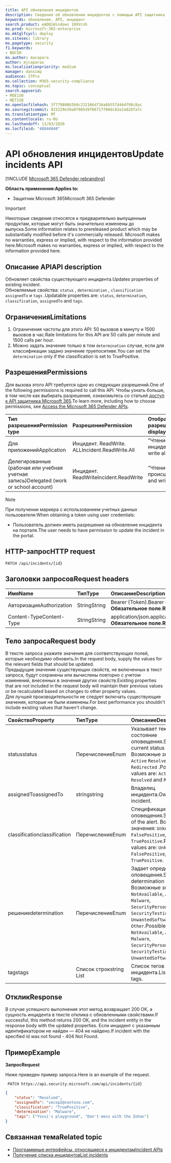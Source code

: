```yaml
---
title: API обновления инцидентов
description: Сведения об обновлении инцидентов с помощью API защитника Microsoft 365
keywords: обновление, API, инцидент
search.product: eADQiWindows 10XVcnh
ms.prod: microsoft-365-enterprise
ms.mktglfcycl: deploy
ms.sitesec: library
ms.pagetype: security
f1.keywords:
- NOCSH
ms.author: macapara
author: mjcaparas
ms.localizationpriority: medium
manager: dansimp
audience: ITPro
ms.collection: M365-security-compliance
ms.topic: conceptual
search.appverid:
- MOE150
- MET150
ms.openlocfilehash: 3f77980863b0c232166d736a6b557444df98c8ac
ms.sourcegitcommit: 815229e39a0f905d9f06717f00dc82e2a028fa7c
ms.translationtype: MT
ms.contentlocale: ru-RU
ms.lasthandoff: 11/03/2020
ms.locfileid: "48844840"
---
```

# <a name="update-incidents-api"></a><span data-ttu-id="a0762-104">API обновления инцидентов</span><span class="sxs-lookup"><span data-stu-id="a0762-104">Update incidents API</span></span>

[!INCLUDE [Microsoft 365 Defender rebranding](../includes/microsoft-defender.md)]


<span data-ttu-id="a0762-105">**Область применения:**</span><span class="sxs-lookup"><span data-stu-id="a0762-105">**Applies to:**</span></span>
- <span data-ttu-id="a0762-106">Защитник Microsoft 365</span><span class="sxs-lookup"><span data-stu-id="a0762-106">Microsoft 365 Defender</span></span>

>[!IMPORTANT] 
><span data-ttu-id="a0762-107">Некоторые сведения относятся к предварительно выпущенным продуктам, которые могут быть значительно изменены до выпуска.</span><span class="sxs-lookup"><span data-stu-id="a0762-107">Some information relates to prereleased product which may be substantially modified before it's commercially released.</span></span> <span data-ttu-id="a0762-108">Microsoft makes no warranties, express or implied, with respect to the information provided here.</span><span class="sxs-lookup"><span data-stu-id="a0762-108">Microsoft makes no warranties, express or implied, with respect to the information provided here.</span></span>


## <a name="api-description"></a><span data-ttu-id="a0762-109">Описание API</span><span class="sxs-lookup"><span data-stu-id="a0762-109">API description</span></span>
<span data-ttu-id="a0762-110">Обновляет свойства существующего инцидента.</span><span class="sxs-lookup"><span data-stu-id="a0762-110">Updates properties of existing incident.</span></span>
<br><span data-ttu-id="a0762-111">Обновляемые свойства: ```status``` , ```determination``` , ```classification``` ```assignedTo``` и ```tags``` .</span><span class="sxs-lookup"><span data-stu-id="a0762-111">Updatable properties are: ```status```, ```determination```, ```classification```, ```assignedTo``` and ```tags```.</span></span>


## <a name="limitations"></a><span data-ttu-id="a0762-112">Ограничения</span><span class="sxs-lookup"><span data-stu-id="a0762-112">Limitations</span></span>
1. <span data-ttu-id="a0762-113">Ограничения частоты для этого API: 50 вызовов в минуту и 1500 вызовов в час.</span><span class="sxs-lookup"><span data-stu-id="a0762-113">Rate limitations for this API are 50 calls per minute and 1500 calls per hour.</span></span>
2. <span data-ttu-id="a0762-114">Можно задать значение только в том ```determination``` случае, если для классификации задано значение труепоситиве.</span><span class="sxs-lookup"><span data-stu-id="a0762-114">You can set the ```determination``` only if the classification is set to TruePositive.</span></span>


## <a name="permissions"></a><span data-ttu-id="a0762-115">Разрешения</span><span class="sxs-lookup"><span data-stu-id="a0762-115">Permissions</span></span>
<span data-ttu-id="a0762-116">Для вызова этого API требуется одно из следующих разрешений.</span><span class="sxs-lookup"><span data-stu-id="a0762-116">One of the following permissions is required to call this API.</span></span> <span data-ttu-id="a0762-117">Чтобы узнать больше, в том числе как выбирать разрешения, ознакомьтесь со статьей [доступ к API защитника Microsoft 365](api-access.md).</span><span class="sxs-lookup"><span data-stu-id="a0762-117">To learn more, including how to choose permissions, see [Access the Microsoft 365 Defender APIs](api-access.md).</span></span>

<span data-ttu-id="a0762-118">Тип разрешения</span><span class="sxs-lookup"><span data-stu-id="a0762-118">Permission type</span></span> |   <span data-ttu-id="a0762-119">Разрешение</span><span class="sxs-lookup"><span data-stu-id="a0762-119">Permission</span></span>  |   <span data-ttu-id="a0762-120">Отображаемое имя разрешения</span><span class="sxs-lookup"><span data-stu-id="a0762-120">Permission display name</span></span>
:---|:---|:---
<span data-ttu-id="a0762-121">Для приложений</span><span class="sxs-lookup"><span data-stu-id="a0762-121">Application</span></span> |   <span data-ttu-id="a0762-122">Инцидент. ReadWrite. ALL</span><span class="sxs-lookup"><span data-stu-id="a0762-122">Incident.ReadWrite.All</span></span> |    <span data-ttu-id="a0762-123">"Чтение и запись всех инцидентов"</span><span class="sxs-lookup"><span data-stu-id="a0762-123">'Read and write all incidents'</span></span>
<span data-ttu-id="a0762-124">Делегированные (рабочая или учебная учетная запись)</span><span class="sxs-lookup"><span data-stu-id="a0762-124">Delegated (work or school account)</span></span> | <span data-ttu-id="a0762-125">Инцидент. ReadWrite</span><span class="sxs-lookup"><span data-stu-id="a0762-125">Incident.ReadWrite</span></span> | <span data-ttu-id="a0762-126">"Чтение и запись происшествий"</span><span class="sxs-lookup"><span data-stu-id="a0762-126">'Read and write incidents'</span></span>

>[!NOTE]
> <span data-ttu-id="a0762-127">При получении маркера с использованием учетных данных пользователя:</span><span class="sxs-lookup"><span data-stu-id="a0762-127">When obtaining a token using user credentials:</span></span>
>- <span data-ttu-id="a0762-128">Пользователь должен иметь разрешение на обновление инцидента на портале.</span><span class="sxs-lookup"><span data-stu-id="a0762-128">The user needs to have permission to update the incident in the portal.</span></span>


## <a name="http-request"></a><span data-ttu-id="a0762-129">HTTP-запрос</span><span class="sxs-lookup"><span data-stu-id="a0762-129">HTTP request</span></span>

```
PATCH /api/incidents/{id}
```

## <a name="request-headers"></a><span data-ttu-id="a0762-130">Заголовки запросов</span><span class="sxs-lookup"><span data-stu-id="a0762-130">Request headers</span></span>

<span data-ttu-id="a0762-131">Имя</span><span class="sxs-lookup"><span data-stu-id="a0762-131">Name</span></span> | <span data-ttu-id="a0762-132">Тип</span><span class="sxs-lookup"><span data-stu-id="a0762-132">Type</span></span> | <span data-ttu-id="a0762-133">Описание</span><span class="sxs-lookup"><span data-stu-id="a0762-133">Description</span></span>
:---|:---|:---
<span data-ttu-id="a0762-134">Авторизация</span><span class="sxs-lookup"><span data-stu-id="a0762-134">Authorization</span></span> | <span data-ttu-id="a0762-135">String</span><span class="sxs-lookup"><span data-stu-id="a0762-135">String</span></span> | <span data-ttu-id="a0762-136">Bearer {Token}.</span><span class="sxs-lookup"><span data-stu-id="a0762-136">Bearer {token}.</span></span> <span data-ttu-id="a0762-137">**Обязательное поле**.</span><span class="sxs-lookup"><span data-stu-id="a0762-137">**Required**.</span></span>
<span data-ttu-id="a0762-138">Content-Type</span><span class="sxs-lookup"><span data-stu-id="a0762-138">Content-Type</span></span> | <span data-ttu-id="a0762-139">String</span><span class="sxs-lookup"><span data-stu-id="a0762-139">String</span></span> | <span data-ttu-id="a0762-140">application/json.</span><span class="sxs-lookup"><span data-stu-id="a0762-140">application/json.</span></span> <span data-ttu-id="a0762-141">**Обязательное поле**.</span><span class="sxs-lookup"><span data-stu-id="a0762-141">**Required**.</span></span>


## <a name="request-body"></a><span data-ttu-id="a0762-142">Тело запроса</span><span class="sxs-lookup"><span data-stu-id="a0762-142">Request body</span></span>
<span data-ttu-id="a0762-143">В тексте запроса укажите значения для соответствующих полей, которые необходимо обновить.</span><span class="sxs-lookup"><span data-stu-id="a0762-143">In the request body, supply the values for the relevant fields that should be updated.</span></span>
<br><span data-ttu-id="a0762-144">Предыдущие значения существующих свойств, не включенных в текст запроса, будут сохранены или вычислены повторно с учетом изменений, внесенных в значения других свойств.</span><span class="sxs-lookup"><span data-stu-id="a0762-144">Existing properties that are not included in the request body will maintain their previous values or be recalculated based on changes to other property values.</span></span> 
<br><span data-ttu-id="a0762-145">Для лучшей производительности не следует включать существующие значения, которые не были изменены.</span><span class="sxs-lookup"><span data-stu-id="a0762-145">For best performance you shouldn't include existing values that haven't change.</span></span>

<span data-ttu-id="a0762-146">Свойство</span><span class="sxs-lookup"><span data-stu-id="a0762-146">Property</span></span> | <span data-ttu-id="a0762-147">Тип</span><span class="sxs-lookup"><span data-stu-id="a0762-147">Type</span></span> | <span data-ttu-id="a0762-148">Описание</span><span class="sxs-lookup"><span data-stu-id="a0762-148">Description</span></span>
:---|:---|:---
<span data-ttu-id="a0762-149">status</span><span class="sxs-lookup"><span data-stu-id="a0762-149">status</span></span> | <span data-ttu-id="a0762-150">Перечисление</span><span class="sxs-lookup"><span data-stu-id="a0762-150">Enum</span></span> | <span data-ttu-id="a0762-151">Указывает текущее состояние оповещения.</span><span class="sxs-lookup"><span data-stu-id="a0762-151">Specifies the current status of the alert.</span></span> <span data-ttu-id="a0762-152">Возможные значения: ```Active``` ```Resolved``` и ```Redirected``` .</span><span class="sxs-lookup"><span data-stu-id="a0762-152">Possible values are: ```Active```, ```Resolved``` and ```Redirected```.</span></span>
<span data-ttu-id="a0762-153">assignedTo</span><span class="sxs-lookup"><span data-stu-id="a0762-153">assignedTo</span></span> | <span data-ttu-id="a0762-154">string</span><span class="sxs-lookup"><span data-stu-id="a0762-154">string</span></span> | <span data-ttu-id="a0762-155">Владелец инцидента.</span><span class="sxs-lookup"><span data-stu-id="a0762-155">Owner of the incident.</span></span>
<span data-ttu-id="a0762-156">classification</span><span class="sxs-lookup"><span data-stu-id="a0762-156">classification</span></span> | <span data-ttu-id="a0762-157">Перечисление</span><span class="sxs-lookup"><span data-stu-id="a0762-157">Enum</span></span> | <span data-ttu-id="a0762-158">Спецификация оповещения.</span><span class="sxs-lookup"><span data-stu-id="a0762-158">Specification of the alert.</span></span> <span data-ttu-id="a0762-159">Возможные значения: ```Unknown```, ```FalsePositive```, ```TruePositive```.</span><span class="sxs-lookup"><span data-stu-id="a0762-159">Possible values are: ```Unknown```, ```FalsePositive```, ```TruePositive```.</span></span>
<span data-ttu-id="a0762-160">решение</span><span class="sxs-lookup"><span data-stu-id="a0762-160">determination</span></span> | <span data-ttu-id="a0762-161">Перечисление</span><span class="sxs-lookup"><span data-stu-id="a0762-161">Enum</span></span> | <span data-ttu-id="a0762-162">Задает определение оповещения.</span><span class="sxs-lookup"><span data-stu-id="a0762-162">Specifies the determination of the alert.</span></span> <span data-ttu-id="a0762-163">Возможные значения: ```NotAvailable```, ```Apt```, ```Malware```, ```SecurityPersonnel```, ```SecurityTesting```, ```UnwantedSoftware```, ```Other```.</span><span class="sxs-lookup"><span data-stu-id="a0762-163">Possible values are: ```NotAvailable```, ```Apt```, ```Malware```, ```SecurityPersonnel```, ```SecurityTesting```, ```UnwantedSoftware```, ```Other```.</span></span>
<span data-ttu-id="a0762-164">tags</span><span class="sxs-lookup"><span data-stu-id="a0762-164">tags</span></span> | <span data-ttu-id="a0762-165">Список строк</span><span class="sxs-lookup"><span data-stu-id="a0762-165">string List</span></span> | <span data-ttu-id="a0762-166">Список тегов инцидента.</span><span class="sxs-lookup"><span data-stu-id="a0762-166">List of Incident tags.</span></span>



## <a name="response"></a><span data-ttu-id="a0762-167">Отклик</span><span class="sxs-lookup"><span data-stu-id="a0762-167">Response</span></span>
<span data-ttu-id="a0762-168">В случае успешного выполнения этот метод возвращает 200 ОК, а сущность инцидента в тексте отклика с обновленными свойствами.</span><span class="sxs-lookup"><span data-stu-id="a0762-168">If successful, this method returns 200 OK, and the incident entity in the response body with the updated properties.</span></span> <span data-ttu-id="a0762-169">Если инцидент с указанным идентификатором не найден — 404 не найдено.</span><span class="sxs-lookup"><span data-stu-id="a0762-169">If incident with the specified id was not found - 404 Not Found.</span></span>


## <a name="example"></a><span data-ttu-id="a0762-170">Пример</span><span class="sxs-lookup"><span data-stu-id="a0762-170">Example</span></span>

<span data-ttu-id="a0762-171">**Запрос**</span><span class="sxs-lookup"><span data-stu-id="a0762-171">**Request**</span></span>

<span data-ttu-id="a0762-172">Ниже приведен пример запроса.</span><span class="sxs-lookup"><span data-stu-id="a0762-172">Here is an example of the request.</span></span>

```
 PATCH https://api.security.microsoft.com/api/incidents/{id}
```

```json
{
    "status": "Resolved",
    "assignedTo": "secop2@contoso.com",
    "classification": "TruePositive",
    "determination": "Malware",
    "tags": ["Yossi's playground", "Don't mess with the Zohan"]
}
```


## <a name="related-topic"></a><span data-ttu-id="a0762-173">Связанная тема</span><span class="sxs-lookup"><span data-stu-id="a0762-173">Related topic</span></span>
- [<span data-ttu-id="a0762-174">Программные интерфейсы, относящиеся к инцидентам</span><span class="sxs-lookup"><span data-stu-id="a0762-174">Incident APIs</span></span>](api-incident.md)
- [<span data-ttu-id="a0762-175">Получение списка инцидентов</span><span class="sxs-lookup"><span data-stu-id="a0762-175">List incidents</span></span>](api-list-incidents.md)
